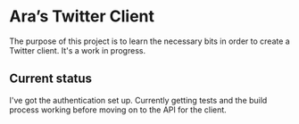# Ara’s Twitter Client

The purpose of this project is to learn the necessary bits in order to create a Twitter client. It's a work in progress.

## Current status
I've got the authentication set up. Currently getting tests and the build process working before moving on to the API for the client.
